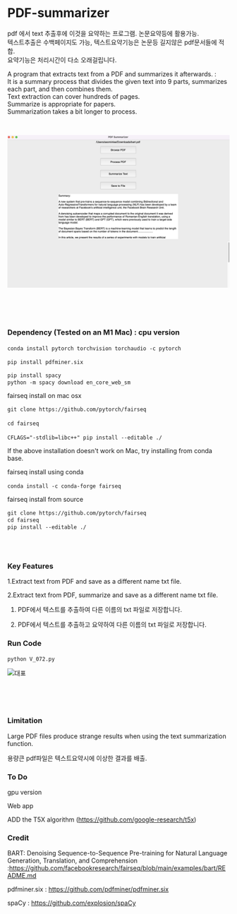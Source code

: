 # PDF-summarizer

pdf 에서 text 추출후에 이것을 요약하는 프로그램.  논문요약등에 활용가능. <br/> 
텍스트추출은 수백페이지도 가능, 텍스트요약기능은 논문등 길지않은 pdf문서들에 적합. <br/> 
요약기능은 처리시간이 다소 오래걸립니다.<br/> 


A program that extracts text from a PDF and summarizes it afterwards. :<br/> 
It is a summary process that divides the given text into 9 parts, summarizes each part, and then combines them. <br/>
Text extraction can cover hundreds of pages. <br/>
Summarize is appropriate for papers. <br/>
Summarization takes a bit longer to process. 

<br/> 

![대표](https://github.com/leeseomin/PDF-summarizer/blob/main/pic/1.png)



  <br/> <br/><br/> 
###  Dependency (Tested on an M1 Mac) : cpu version


``` conda install pytorch torchvision torchaudio -c pytorch ```

```pip install pdfminer.six``` 

```
pip install spacy
python -m spacy download en_core_web_sm
```



fairseq install on mac osx

```
git clone https://github.com/pytorch/fairseq

cd fairseq

CFLAGS="-stdlib=libc++" pip install --editable ./
``` 

If the above installation doesn't work on Mac, try installing from conda base.

fairseq install using conda 

```conda install -c conda-forge fairseq```


fairseq install from source 
```
git clone https://github.com/pytorch/fairseq
cd fairseq
pip install --editable ./
```


 <br/><br/> 
 
 
### Key Features


1.Extract text from PDF and save as a different name txt file.

2.Extract text from PDF, summarize and save as a different name txt file.

1. PDF에서 텍스트를 추출하여 다른 이름의 txt 파일로 저장합니다.

2. PDF에서 텍스트를 추출하고 요약하여 다른 이름의 txt 파일로 저장합니다.

 
 
 
### Run Code 

```python V_072.py``` 

![대표](https://github.com/leeseomin/PDF-summarizer/blob/main/pic/2.png)



  <br/>
 <br/><br/> 



### Limitation

Large PDF files produce strange results when using the text summarization function.

용량큰 pdf파일은 텍스트요약시에 이상한 결과를 배출.


###  To Do

gpu version

Web app

ADD the T5X algorithm  (https://github.com/google-research/t5x)


### Credit

BART: Denoising Sequence-to-Sequence Pre-training for Natural Language Generation, Translation, and Comprehension :https://github.com/facebookresearch/fairseq/blob/main/examples/bart/README.md

pdfminer.six  :  https://github.com/pdfminer/pdfminer.six 

spaCy : https://github.com/explosion/spaCy

